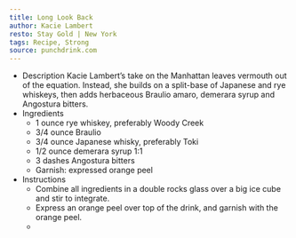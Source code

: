 ```yaml
---
title: Long Look Back
author: Kacie Lambert
resto: Stay Gold | New York
tags: Recipe, Strong
source: punchdrink.com
---
```


- Description
  Kacie Lambert’s take on the Manhattan leaves vermouth out of the equation. Instead, she builds on a split-base of Japanese and rye whiskeys, then adds herbaceous Braulio amaro, demerara syrup and Angostura bitters.
- Ingredients
  * 1 ounce rye whiskey, preferably Woody Creek
  * 3/4 ounce Braulio
  * 3/4 ounce Japanese whisky, preferably Toki
  * 1/2 ounce demerara syrup 1:1
  * 3 dashes Angostura bitters
  * Garnish: expressed orange peel
- Instructions
  * Combine all ingredients in a double rocks glass over a big ice cube and stir to integrate.
  * Express an orange peel over top of the drink, and garnish with the orange peel.
  *